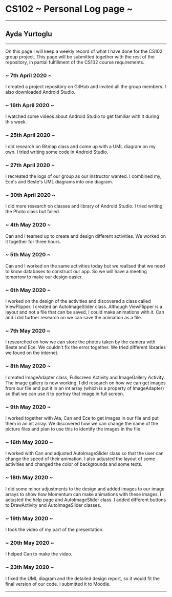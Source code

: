 # CS102 ~ Personal Log page ~
****
## Ayda Yurtoglu
****

On this page I will keep a weekly record of what I have done for the CS102 group project. This page will be submitted together with the rest of the repository, in partial fulfillment of the CS102 course requirements.

### ~ 7th April 2020 ~
I created a project repository on GitHub and invited all the group members.
I also downloaded Android Studio.

### ~ 16th April 2020 ~
I watched some videos about Android Studio to get familiar with it during this week. 

### ~ 25th April 2020 ~
I did research on Bitmap class and come up with a UML diagram on my own.
I tried writing some code in Android Studio.

### ~ 27th April 2020 ~
I recreated the logs of our group as our instructor wanted.
I combined my, Ece's and Beste's UML diagrams into one diagram.

### ~ 30th April 2020 ~
I did more research on classes and library of Android Studio.
I tried writing the Photo class but failed.

### ~ 4th May 2020 ~
Can and I teamed up to create and design different activities.
We worked on it together for three hours.

### ~ 5th May 2020 ~
Can and I worked on the same activities today but we realised that we need
to know databases to construct our app. So we will have a meeting tomorrow to make our
design easier.

### ~ 6th May 2020 ~
I worked on the design of the activities and discovered a class called
ViewFlipper. I created an AutoImageSlider class. Although ViewFlipper 
is a layout and not a file that can be saved, I could make animations 
with it. Can and I did further research on we can save the animation 
as a file.

### ~ 7th May 2020 ~
I researched on how we can store the photos taken by the camera with
Beste and Ece. We couldn't fix the error together. We tried different
libraries we found on the internet.

### ~ 8th May 2020 ~
I created ImageAdapter class, Fullscreen Activity and ImageGallery Activity.
The image gallery is now working. I did research on how we can get images
from our file and put it in an int array (which is a property of ImageAdapter)
so that we can use it to portray that image in full screen.

### ~ 9th May 2020 ~
I worked together with Ata, Can and Ece to get images in our file and put them
in an int array. We discovered how we can change the name of the picture files
and plan to use this to identify the images in the file.

### ~ 16th May 2020 ~
I worked with Can and adjusted AutoImageSlider class so that the user can 
change the speed of their animation. I also adjusted the layout of some activities
and changed the color of backgrounds and some texts.

### ~ 18th May 2020 ~
I did some minor adjustments to the design and added images to our image arrays to
show how Momentum can make animations with these images. I adjusted the help page and 
AutoImageSlider class. I added different buttons to DrawActivity and AutoImageSlider
classes. 

### ~ 19th May 2020 ~
I took the video of my part of the presentation.

### ~ 20th May 2020 ~
I helped Can to make the video.

### ~ 23th May 2020 ~
I fixed the UML diagram and the detailed design report, so it would fit the final
version of our code. I submitted it to Moodle.

****